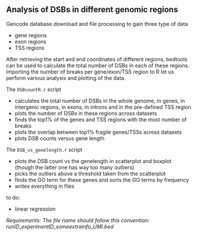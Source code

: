 ## Analysis of DSBs in different genomic regions

Gencode database download and file processing to gain three type of data
- gene regions
- exon regions
- TSS regions

After retrieving the start and end coordinates of different regions, bedtools can be used to calculate the total number of DSBs in each of these regions. Importing the number of breaks per gene/exon/TSS region to R let us perform various analysis and plotting of the data.

The `DSBcountR.r` script
- calculates the total number of DSBs in the whole genome, in genes, in intergenic regions, in exons, in introns and in the pre-defined TSS region
- plots the number of DSBs in these regions across datasets
- finds the top1% of the genes and TSS regions with the most number of breaks
- plots the overlap between top1% fragile genes/TSSs across datasets
- plots DSB counts versus gene length


The `DSB_vs_genelength.r` script
- plots the DSB count vs the genelength in scatterplot and boxplot (though the latter one has way too many outliers)
- picks the outliers above a threshold taken from the scatterplot
- finds the GO term for these genes and sorts the GO terms by frequency
- writes everything in files

to do:
- linear regression

_Requirements:_
_The file name should follow this convention: runID_experimentID_someextrainfo_UMI.bed_

